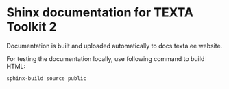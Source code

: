 # Shinx documentation for TEXTA Toolkit 2

Documentation is built and uploaded automatically to docs.texta.ee website.

For testing the documentation locally, use following command to build HTML:

`sphinx-build source public`
